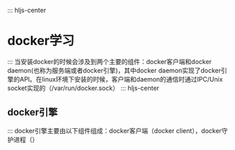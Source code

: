 ::: hljs-center

# docker学习  

:::
当安装docker的时候会涉及到两个主要的组件：docker客户端和docker daemon(也称为服务端或者docker引擎)，其中docker daemon实现了docker引擎的API。在linux环境下安装的时候，客户端和daemon的通信时通过IPC/Unix socket实现的（/var/run/docker.sock）
::: hljs-center

## docker引擎

:::
docker引擎主要由以下组件组成：docker客户端（docker client），docker守护进程（）

